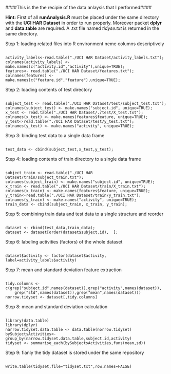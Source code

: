 ####This is the the recipie of the data anlaysis that I performed####

**Hint:** First of all **runAnalysis.R** must be placed under the same directory
with the **UCI HAR Dataset** in order to run properly. Moreover packet **dplyr** and **data.table** are required. A .txt file named
*tidyse.txt* is returned in the same directory.

Step 1: loading related files into R environment neme columns descriptively
<pre><code>
activity_labels<-read.table("./UCI HAR Dataset/activity_labels.txt");
colnames(activity_labels) <- make.names(c("activity.id","activity"),unique=TRUE);
features<- read.table("./UCI HAR Dataset/features.txt");
colnames(features) <- make.names(c("feature.id","feature"),unique=TRUE);
</code></pre>

Step 2: loading contents of test directory
<pre><code>
subject_test <- read.table("./UCI HAR Dataset/test/subject_test.txt");
colnames(subject_test) <- make.names("subject.id", unique=TRUE);
x_test <- read.table("./UCI HAR Dataset/./test/X_test.txt");
colnames(x_test) <- make.names(features$feature, unique=TRUE);
y_test<-read.table("./UCI HAR Dataset/test/y_test.txt");
colnames(y_test) <- make.names("activity", unique=TRUE);
</code></pre>

Step 3: binding test data to a single data frame
<pre><code>
test_data <- cbind(subject_test,x_test,y_test);
</code></pre>

Step 4: loading contents of train directory to a single data frame
<pre><code>
subject_train <- read.table("./UCI HAR Dataset/train/subject_train.txt");
colnames(subject_train) <- make.names("subject.id", unique=TRUE);
x_train <- read.table("./UCI HAR Dataset/train/X_train.txt");
colnames(x_train) <- make.names(features$feature, unique=TRUE);
y_train<-read.table("./UCI HAR Dataset/train/y_train.txt");
colnames(y_train) <- make.names("activity", unique=TRUE);
train_data <- cbind(subject_train, x_train, y_train);
</code></pre>

Step 5: combining train data and test data to a single structure and reorder
<pre><code>
dataset <- rbind(test_data,train_data);
dataset <- dataset[order(dataset$subject.id),  ];
</code></pre>

Step 6: labeling activities (factors) of the whole dataset
<pre><code>
dataset$activity <- factor(dataset$activity, label=activity_labels$activity)
</code></pre>

Step 7: mean and standard deviation feature extraction 
<pre><code>
tidy.columns <- c(grep("subject.id",names(dataset)),grep("activity",names(dataset)),
    grep("std",names(dataset)),grep("mean",names(dataset)))
norrow.tidyset <- dataset[,tidy.columns]
</code></pre>

Step 8: mean and standard deviation calculation 
<pre><code>
library(data.table)
library(dplyr)
narrow.tidyset.data.table <- data.table(norrow.tidyset)
bySubjectsActivities<-group_by(narrow.tidyset.data.table,subject.id,activity)
tidyset <- summarise_each(bySubjectsActivities,funs(mean,sd))
</code></pre>

Step 9: fianly the tidy dataset is stored under the same repository
<pre><code>
write.table(tidyset,file="tidyset.txt",row.names=FALSE)
</code></pre>
